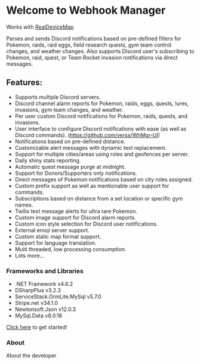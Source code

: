# Welcome to Webhook Manager

Works with [RealDeviceMap](https://github.com/123FLO321/RealDeviceMap)  

Parses and sends Discord notifications based on pre-defined filters for Pokemon, raids, raid eggs, field research quests, gym team control changes, and weather changes. Also supports Discord user's subscribing to Pokemon, raid, quest, or Team Rocket invasion notifications via direct messages.

## Features:  
- Supports multiple Discord servers.  
- Discord channel alarm reports for Pokemon, raids, eggs, quests, lures, invasions, gym team changes, and weather.  
- Per user custom Discord notifications for Pokemon, raids, quests, and invasions.  
- User interface to configure Discord notifications with ease (as well as Discord commands). (https://github.com/versx/WhMgr-UI)  
- Notifications based on pre-defined distance.  
- Customizable alert messages with dynamic text replacement.  
- Support for multiple cities/areas using roles and geofences per server.  
- Daily shiny stats reporting.  
- Automatic quest message purge at midnight.  
- Support for Donors/Supporters only notifications.  
- Direct messages of Pokemon notifications based on city roles assigned.  
- Custom prefix support as well as mentionable user support for commands.  
- Subscriptions based on distance from a set location or specific gym names.  
- Twilio text message alerts for ultra rare Pokemon.  
- Custom image support for Discord alarm reports.  
- Custom icon style selection for Discord user notifications.  
- External emoji server support.  
- Custom static map format support.  
- Support for language translation.  
- Multi threaded, low processing consumption.  
- Lots more...

### Frameworks and Libraries
- .NET Framework v4.6.2  
- DSharpPlus v3.2.3   
- ServiceStack.OrmLite.MySql v5.7.0  
- Stripe.net v34.1.0  
- Newtonsoft.Json v12.0.3  
- MySql.Data v8.0.18  

[Click here](user-guide/config) to get started!  

### About  
About the developer